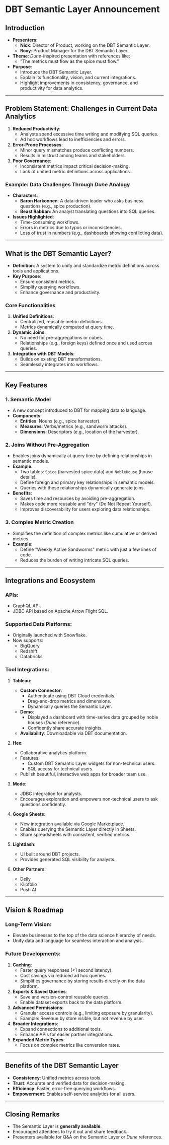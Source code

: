 # DBT Semantic Layer Announcement

## Introduction
- **Presenters**: 
  - **Nick**: Director of Product, working on the DBT Semantic Layer.
  - **Roxy**: Product Manager for the DBT Semantic Layer.
- **Theme**: *Dune*-inspired presentation with references like:
  - "The metrics must flow as the spice must flow."
- **Purpose**: 
  - Introduce the DBT Semantic Layer.
  - Explain its functionality, vision, and current integrations.
  - Highlight improvements in consistency, governance, and productivity for data analytics.

---

## Problem Statement: Challenges in Current Data Analytics
1. **Reduced Productivity**:
   - Analysts spend excessive time writing and modifying SQL queries.
   - Ad hoc workflows lead to inefficiencies and errors.
2. **Error-Prone Processes**:
   - Minor query mismatches produce conflicting numbers.
   - Results in mistrust among teams and stakeholders.
3. **Poor Governance**:
   - Inconsistent metrics impact critical decision-making.
   - Lack of unified metric definitions across applications.

### Example: Data Challenges Through *Dune* Analogy
- **Characters**:
  - **Baron Harkonnen**: A data-driven leader who asks business questions (e.g., spice production).
  - **Beast Rabban**: An analyst translating questions into SQL queries.
- **Issues Highlighted**:
  - Time-consuming workflows.
  - Errors in metrics due to typos or inconsistencies.
  - Loss of trust in numbers (e.g., dashboards showing conflicting data).

---

## What is the DBT Semantic Layer?
- **Definition**: A system to unify and standardize metric definitions across tools and applications.
- **Key Purpose**:
  - Ensure consistent metrics.
  - Simplify querying workflows.
  - Enhance governance and productivity.

### **Core Functionalities**
1. **Unified Definitions**: 
   - Centralized, reusable metric definitions.
   - Metrics dynamically computed at query time.
2. **Dynamic Joins**:
   - No need for pre-aggregations or cubes.
   - Relationships (e.g., foreign keys) defined once and used across queries.
3. **Integration with DBT Models**:
   - Builds on existing DBT transformations.
   - Seamlessly integrates into workflows.

---

## Key Features
### **1. Semantic Model**
- A new concept introduced to DBT for mapping data to language.
- **Components**:
  - **Entities**: Nouns (e.g., spice harvester).
  - **Measures**: Verbs/metrics (e.g., sandworm attacks).
  - **Dimensions**: Descriptors (e.g., location of the harvester).

### **2. Joins Without Pre-Aggregation**
- Enables joins dynamically at query time by defining relationships in semantic models.
- **Example**:
  - Two tables: `Spice` (harvested spice data) and `NobleHouse` (house details).
  - Define foreign and primary key relationships in semantic models.
  - Queries with these relationships dynamically generate joins.
- **Benefits**:
  - Saves time and resources by avoiding pre-aggregation.
  - Makes code more reusable and "dry" (Do Not Repeat Yourself).
  - Improves discoverability for users exploring data relationships.

### **3. Complex Metric Creation**
- Simplifies the definition of complex metrics like cumulative or derived metrics.
- **Example**:
  - Define "Weekly Active Sandworms" metric with just a few lines of code.
  - Reduces the burden of writing intricate SQL queries.

---

## Integrations and Ecosystem
### **APIs**:
- GraphQL API.
- JDBC API based on Apache Arrow Flight SQL.

### **Supported Data Platforms**:
- Originally launched with Snowflake.
- Now supports:
  - BigQuery
  - Redshift
  - Databricks

### **Tool Integrations**:
1. **Tableau**:
   - **Custom Connector**:
     - Authenticate using DBT Cloud credentials.
     - Drag-and-drop metrics and dimensions.
     - Dynamically queries the Semantic Layer.
   - **Demo**:
     - Displayed a dashboard with time-series data grouped by noble houses (*Dune* reference).
     - Confidently share accurate insights.
   - **Availability**: Downloadable via DBT documentation.

2. **Hex**:
   - Collaborative analytics platform.
   - Features:
     - Custom DBT Semantic Layer widgets for non-technical users.
     - SQL access for technical users.
   - Publish beautiful, interactive web apps for broader team use.

3. **Mode**:
   - JDBC integration for analysts.
   - Encourages exploration and empowers non-technical users to ask questions confidently.

4. **Google Sheets**:
   - New integration available via Google Marketplace.
   - Enables querying the Semantic Layer directly in Sheets.
   - Share spreadsheets with consistent, verified metrics.

5. **Lightdash**:
   - UI built around DBT projects.
   - Provides generated SQL visibility for analysts.

6. **Other Partners**:
   - Delly
   - Klipfolio
   - Push AI

---

## Vision & Roadmap
### **Long-Term Vision**:
- Elevate businesses to the top of the data science hierarchy of needs.
- Unify data and language for seamless interaction and analysis.

### **Future Developments**:
1. **Caching**:
   - Faster query responses (<1 second latency).
   - Cost savings via reduced ad hoc queries.
   - Simplifies governance by storing results directly on the data platform.
2. **Exports & Saved Queries**:
   - Save and version-control reusable queries.
   - Enable dataset exports back to the data platform.
3. **Advanced Permissions**:
   - Granular access controls (e.g., limiting exposure by granularity).
   - Example: Revenue by store visible, but not revenue by user.
4. **Broader Integrations**:
   - Expand connections to additional tools.
   - Enhance APIs for easier partner integrations.
5. **Expanded Metric Types**:
   - Focus on complex metrics like conversion rates.

---

## Benefits of the DBT Semantic Layer
- **Consistency**: Unified metrics across tools.
- **Trust**: Accurate and verified data for decision-making.
- **Efficiency**: Faster, error-free querying workflows.
- **Empowerment**: Enables self-service analytics for all users.

---

## Closing Remarks
- The Semantic Layer is **generally available**.
- Encouraged attendees to try it out and share feedback.
- Presenters available for Q&A on the Semantic Layer or *Dune* references.
